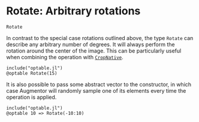 # Rotate: Arbitrary rotations

```@docs
Rotate
```

In contrast to the special case rotations outlined above, the
type `Rotate` can describe any arbitrary number of degrees. It
will always perform the rotation around the center of the image.
This can be particularly useful when combining the operation with
[`CropNative`](@ref).

```@eval
include("optable.jl")
@optable Rotate(15)
```

It is also possible to pass some abstract vector to the
constructor, in which case Augmentor will randomly sample one of
its elements every time the operation is applied.

```@eval
include("optable.jl")
@optable 10 => Rotate(-10:10)
```
